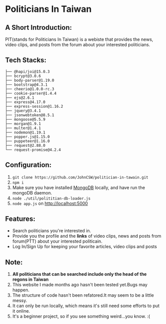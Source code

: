 # Politicians In Taiwan 
## A Short Introduction:
PIT(stands for Politicians In Taiwan) is a webiste that provides the news, video clips, 
and posts from the forum about your interested politicians.
## Tech Stacks:
```
├── @hapi/joi@15.0.3
├── bcrypt@3.0.6
├── body-parser@1.19.0
├── bootstrap@4.3.1
├── cheerio@1.0.0-rc.3
├── cookie-parser@1.4.4
├── ejs@2.6.1
├── express@4.17.0
├── express-session@1.16.2
├── jquery@3.4.1
├── jsonwebtoken@8.5.1
├── mongoose@5.5.9
├── morgan@1.9.1
├── multer@1.4.1
├── nodemon@1.19.1
├── popper.js@1.15.0
├── puppeteer@1.16.0
├── request@2.88.0
└── request-promise@4.2.4
```
## Configuration:
1. `git clone https://github.com/JohnCSW/politician-in-tawain.git`
2. `npm i`
3.  Make sure you have installed [MongoDB](https://www.mongodb.com/) locally, and have run the mongoDB daemon.
4. `node ./util/polititian-db-loader.js`
5. `node app.js` on <http://localhost:5000>
## Features:
* Search politicians you're interested in.
* Provide you the profile and the **links** of video clips, news and posts from forum(PTT) about your interested politicain.
* Log In/Sign Up for keeping your favorite articles, video clips and posts
## Note:
1. **All politicians that can be searched include only the head of the regons in Taiwan**
2. This website I made months ago hasn't been tested yet.Bugs may happen.
3. The structure of code hasn't been refatored.It may seem to be a little messy.
4. It can only be run locally, which means it's still need some efforts to put it online.
5. It's a beginner project, so if you see something weird...you know. :(

